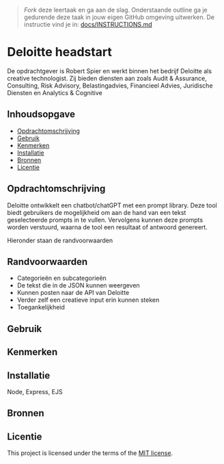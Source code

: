 > _Fork_ deze leertaak en ga aan de slag. Onderstaande outline ga je gedurende deze taak in jouw eigen GitHub omgeving uitwerken. De instructie vind je in: [docs/INSTRUCTIONS.md](docs/INSTRUCTIONS.md)

# Deloitte headstart
<!-- Geef je project een titel en schrijf in één zin wat het is -->
De opdrachtgever is Robert Spier en werkt binnen het bedrijf Deloitte als creative technologist. Zij bieden diensten aan zoals Audit & Assurance, Consulting, Risk Advisory, Belastingadvies, Financieel Advies, Juridische Diensten en Analytics & Cognitive

## Inhoudsopgave

  * [Opdrachtomschrijving](#beschrijving)
  * [Gebruik](#gebruik)
  * [Kenmerken](#kenmerken)
  * [Installatie](#installatie)
  * [Bronnen](#bronnen)
  * [Licentie](#licentie)

## Opdrachtomschrijving 
Deloitte ontwikkelt een chatbot/chatGPT met een prompt library. Deze tool biedt gebruikers de mogelijkheid om aan de hand van een tekst geselecteerde prompts in te vullen. Vervolgens kunnen deze prompts worden verstuurd, waarna de tool een resultaat of antwoord genereert.
<!-- Bij Beschrijving staat kort beschreven wat voor project het is en wat je hebt gemaakt -->
<!-- Voeg een mooie poster visual toe 📸 -->
<!-- Voeg een link toe naar Github Pages 🌐-->
Hieronder staan de randvoorwaarden

## Randvoorwaarden
* Categorieën en subcategorieën
* De tekst die in de JSON kunnen weergeven
* Kunnen posten naar de API van Deloitte
* Verder zelf een creatieve input erin kunnen steken
* Toegankelijkheid

## Gebruik
<!-- Bij Gebruik staat de user story, hoe het werkt en wat je er mee kan. -->

## Kenmerken
<!-- Bij Kenmerken staat welke technieken zijn gebruikt en hoe. Wat is de HTML structuur? Wat zijn de belangrijkste dingen in CSS? Wat is er met JS gedaan en hoe? Misschien heb je iets met NodeJS gedaan, of heb je een framwork of library gebruikt? -->

## Installatie
<!-- Bij Instalatie staat hoe een andere developer aan jouw repo kan werken -->
Node, Express, EJS

## Bronnen

## Licentie

This project is licensed under the terms of the [MIT license](./LICENSE).
